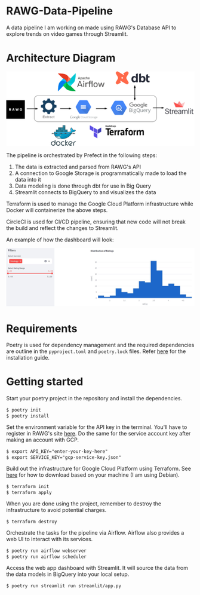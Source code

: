 # RAWG-Data-Pipeline
A data pipeline I am working on made using RAWG's Database API to explore trends on video games through Streamlit.

# Architecture Diagram

![pipeline](images/architecture.png)

The pipeline is orchestrated by Prefect in the following steps:
1. The data is extracted and parsed from RAWG's API
2. A connection to Google Storage is programmatically made to load the data into it
3. Data modeling is done through dbt for use in Big Query
4. Streamlit connects to BigQuery to and visualizes the data

Terraform is used to manage the Google Cloud Platform infrastructure while Docker will containerize the above steps.

CircleCI is used for CI/CD pipeline, ensuring that new code will not break the build and reflect the changes to Streamlit.

An example of how the dashboard will look:

![dashboard](images/dashboard.JPG)

# Requirements

Poetry is used for dependency management and the required dependencies are outline in the `pyproject.toml` and `poetry.lock` files. Refer [here](https://python-poetry.org/docs/#installation) for the installation guide.

# Getting started

Start your poetry project in the repository and install the dependencies.

```
$ poetry init
$ poetry install
```

Set the environment variable for the API key in the terminal. You'll have to register in RAWG's site [here](https://rawg.io/apidocs). Do the same for the service account key after making an account with GCP.

```
$ export API_KEY="enter-your-key-here"
$ export SERVICE_KEY="gcp-service-key.json"
```

Build out the infrastructure for Google Cloud Platform using Terraform. See [here](https://developer.hashicorp.com/terraform/downloads) for how to download based on your machine (I am using Debian).

```
$ terraform init
$ terraform apply
```

When you are done using the project, remember to destroy the infrastructure to avoid potential charges.

```
$ terraform destroy
```

Orchestrate the tasks for the pipeline via Airflow. Airflow also provides a web UI to interact with its services.

```
$ poetry run airflow webserver
$ poetry run airflow scheduler
```

Access the web app dashboard with Streamlit. It will source the data from the data models in BigQuery into your local setup.

```
$ poetry run streamlit run streamlit/app.py
```
